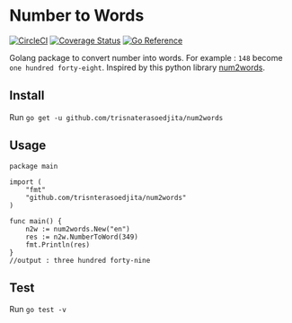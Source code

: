 # Number to Words

[![CircleCI](https://circleci.com/gh/vinbyte/num2words.svg?style=svg)](https://circleci.com/gh/circleci/circleci-docs) [![Coverage Status](https://coveralls.io/repos/github/vinbyte/num2words/badge.svg?branch=main)](https://coveralls.io/github/vinbyte/num2words?branch=main) [![Go Reference](https://pkg.go.dev/badge/github.com/vinbyte/num2words.svg)](https://pkg.go.dev/github.com/vinbyte/num2words)

Golang package to convert number into words. For example : `148` become `one hundred forty-eight`. Inspired by this python library [num2words](https://github.com/savoirfairelinux/num2words).

## Install

Run `go get -u github.com/trisnaterasoedjita/num2words`

## Usage

```
package main

import (
	"fmt"
	"github.com/trisnterasoedjita/num2words"
)

func main() {
	n2w := num2words.New("en")
	res := n2w.NumberToWord(349)
	fmt.Println(res)
}
//output : three hundred forty-nine
```

## Test

Run `go test -v`
